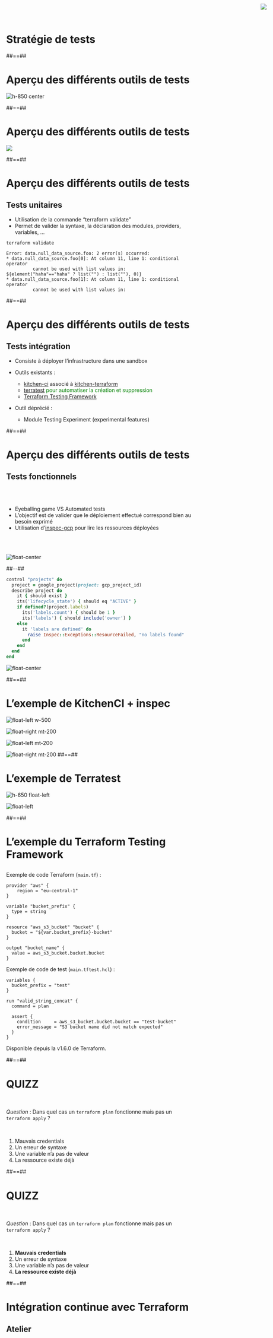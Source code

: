 <!-- .slide: class="transition"-->

# Stratégie de tests

##==##
<!-- .slide:-->

# Aperçu des différents outils de tests

![h-850 center](./assets/images/g418fd663c2_0_825.png)

##==##
<!-- .slide: class="full-center" -->

# Aperçu des différents outils de tests

![](./assets/images/tests.png)

##==##
<!-- .slide: class="with-code-bg-dark"-->

# Aperçu des différents outils de tests

## Tests unitaires

* Utilisation de la commande “terraform validate”
* Permet de valider la syntaxe, la déclaration des modules, providers, variables, …

```plaintext
terraform validate

Error: data.null_data_source.foo: 2 error(s) occurred:
* data.null_data_source.foo[0]: At column 11, line 1: conditional operator 
          cannot be used with list values in:
${element("haha"=="haha" ? list("") : list(""), 0)}
* data.null_data_source.foo[1]: At column 11, line 1: conditional operator 
          cannot be used with list values in:
```
<!-- .element class="big-code" -->

##==##
<!-- .slide: class="with-code-bg-dark"-->

# Aperçu des différents outils de tests

## Tests intégration

<img style="position:fixed;top:10px;right:30px" src="./assets/images/g418fd663c2_0_891.png">

* Consiste à déployer l’infrastructure dans une sandbox
* Outils existants :
  * [kitchen-ci](https://kitchen.ci) associé à [kitchen-terraform](https://github.com/newcontext-oss/kitchen-terraform)
  * [terratest](https://github.com/gruntwork-io/terratest)
    <span style="color:green">pour automatiser la création et suppression</span>
  * [Terraform Testing Framework](https://developer.hashicorp.com/terraform/language/tests)

* Outil déprécié :
  * Module Testing Experiment (experimental features)

##==##
<!-- .slide: class="two-column"-->

# Aperçu des différents outils de tests

## Tests fonctionnels

<br/><br/>

* Eyeballing game VS Automated tests
* L’objectif est de valider que le déploiement effectué correspond bien au besoin exprimé
* Utilisation d’[inspec-gcp](https://github.com/inspec/inspec-gcp) pour lire les ressources déployées

<br/><br/>

![float-center](./assets/images/g418fd663c2_0_890.png)

##--##
<!-- .slide: class="with-code-bg-dark"-->

```ruby
control "projects" do
  project = google_project(project: gcp_project_id)
  describe project do
    it { should exist }
    its('lifecycle_state') { should eq "ACTIVE" }
    if defined?(project.labels)
      its('labels.count') { should be 1 }
      its('labels') { should include('owner') }
    else
      it 'labels are defined' do
        raise Inspec::Exceptions::ResourceFailed, "no labels found"
      end
    end
  end
end
```

![float-center](./assets/images/g418fd663c2_0_934.png)

##==##
<!-- .slide:-->

# L’exemple de KitchenCI + inspec


![float-left w-500](./assets/images/kitchen-sample.png)

![float-right mt-200](./assets/images/g418fd663c2_0_890.png)

![float-left mt-200](./assets/images/g418fd663c2_0_891.png)

![float-right mt-200](./assets/images/inspec-sample.png)
##==##
<!-- .slide:-->

# L’exemple de Terratest

![h-650 float-left](./assets/images/terratest_sample.png)

![float-left](./assets/images/terratest_logo.png)

##==##
<!-- .slide:-->

# L’exemple du Terraform Testing Framework
##
Exemple de code Terraform (`main.tf`) :
```(hcl-terraform)
provider "aws" {
    region = "eu-central-1"
}

variable "bucket_prefix" {
  type = string
}

resource "aws_s3_bucket" "bucket" {
  bucket = "${var.bucket_prefix}-bucket"
}

output "bucket_name" {
  value = aws_s3_bucket.bucket.bucket
}
```

Exemple de code de test (`main.tftest.hcl`) :
```(hcl-terraform)
variables {
  bucket_prefix = "test"
}

run "valid_string_concat" {
  command = plan

  assert {
    condition     = aws_s3_bucket.bucket.bucket == "test-bucket"
    error_message = "S3 bucket name did not match expected"
  }
}
```

Disponible depuis la v1.6.0 de Terraform.

##==##
<!-- .slide:-->

# QUIZZ

<br/>

*Question* : Dans quel cas un `terraform plan` fonctionne mais pas un `terraform apply` ?

<br/>

1. Mauvais credentials
2. Un erreur de syntaxe
3. Une variable n’a pas de valeur
4. La ressource existe déjà

##==##
<!-- .slide:-->

# QUIZZ

<br/>

*Question* : Dans quel cas un `terraform plan` fonctionne mais pas un `terraform apply` ?

<br/>

1. **Mauvais credentials**
2. Un erreur de syntaxe
3. Une variable n’a pas de valeur
4. **La ressource existe déjà**

##==##
<!-- .slide: class="exercice" -->

# Intégration continue avec Terraform

## Atelier
